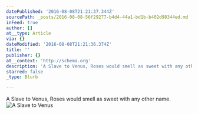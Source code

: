 ```yaml
---
datePublished: '2016-08-08T21:21:37.344Z'
sourcePath: _posts/2016-08-08-56f29277-b4d4-44a1-bd1b-b402d98344ed.md
inFeed: true
author: []
at__type: Article
via: {}
dateModified: '2016-08-08T21:21:36.374Z'
title: ''
publisher: {}
at__context: 'http://schema.org'
description: 'A Slave to Venus, Roses would smell as sweet with any other name.'
starred: false
_type: Blurb

---
```

A Slave to Venus, Roses would smell as sweet with any other name.
![A Slave to Venus](https://the-grid-user-content.s3-us-west-2.amazonaws.com/829b8118-e408-44c9-b6a8-bdd976c61f41.jpg)